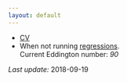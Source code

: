 ```yaml
---
layout: default
---
```


* [CV](https://github.com/CommonEconomist/cv/raw/master/cv_svw.pdf)
* When not running [regressions](https://www.strava.com/athletes/2135375).<br>
Current Eddington number: *90*




*Last update:* 2018-09-19
